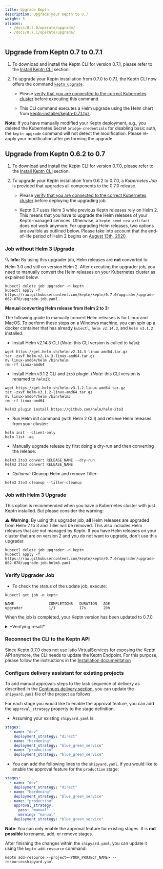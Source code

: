 ```yaml
---
title: Upgrade Keptn
description: Upgrade your Keptn to 0.7
weight: 5
aliases:
  - /docs/0.7.0/operate/upgrade/
  - /docs/0.7.1/operate/upgrade/
---
```


## Upgrade from Keptn 0.7 to 0.7.1

1. To download and install the Keptn CLI for version 0.7.1, please refer to the [Install Keptn CLI](../install/#install-keptn-cli) section.

1. To upgrade your Keptn installation from 0.7.0 to 0.7.1, the Keptn CLI now offers the command [`keptn upgrade`](../../reference/cli/commands/keptn_upgrade).
    
    * Please [verify that you are connected to the correct Kubernetes cluster](../../troubleshooting/#verify-kubernetes-context-with-keptn-installation)
before executing this command.
    
    * This CLI command executes a Helm upgrade using the Helm chart from [keptn-installer/keptn-0.7.1.tgz](https://storage.googleapis.com/keptn-installer/keptn-0.7.1.tgz).

**Note:** If you have manually modified your Keptn deployment, e.g., you deleted the Kubernetes Secret `bridge-credentials` for disabling basic auth, the `keptn upgrade` command will not detect the modification. Please re-apply your modification after performing the upgrade.

## Upgrade from Keptn 0.6.2 to 0.7

1. To download and install the Keptn CLI for version 0.7.0, please refer to the [Install Keptn CLI](../install/#install-keptn-cli) section.

1. To upgrade your Keptn installation from 0.6.2 to 0.7.0, a *Kubernetes Job* is provided that upgrades all components to the 0.7.0 release. 

    * Please [verify that you are connected to the correct Kubernetes cluster](../../troubleshooting/#verify-kubernetes-context-with-keptn-installation)
before deploying the upgrading job.

    * Keptn 0.7 uses Helm 3 while previous Keptn releases rely on Helm 2. This means that you have to upgrade the Helm releases of your Keptn-managed services. Otherwise, a `keptn send new-artifact` does not work anymore. For upgrading Helm releases, two options are availble as outlined below. Please take into account that the end-of-life period of Helm 2 begins on [August 13th, 2020](https://helm.sh/blog/covid-19-extending-helm-v2-bug-fixes/).

### Job without Helm 3 Upgrade

:mag: **Info:** By using this upgrader job, Helm releases are **not** converted to Helm 3.0 and still on version Helm 2. After executing the upgrader job, you need to manually convert the Helm releases on your Kubernetes cluster as explained below.

```console
kubectl delete job upgrader -n keptn
kubectl apply -f https://raw.githubusercontent.com/keptn/keptn/0.7.0/upgrader/upgrade-062-070/upgrade-job.yaml
```

**Manual converting Helm release from Helm 2 to 3:**

The following guide to manually convert Helm releases is for Linux and MacOS. To perform these steps on a Windows machine, you can spin up a docker container that has already `kubectl`, `helm v2.14.3`, and `helm v3.1.2` installed. 

* Install Helm v2.14.3 CLI (*Note*: this CLI version is called to `helm`):

```console
wget https://get.helm.sh/helm-v2.14.3-linux-amd64.tar.gz
tar -zxvf helm-v2.14.3-linux-amd64.tar.gz
mv linux-amd64/helm /bin/helm
rm -rf linux-amd64
```

* Install Helm v3.1.2 CLI and `2to3` plugin. (*Note*: this CLI version is renamed to `helm3`):

```console
wget https://get.helm.sh/helm-v3.1.2-linux-amd64.tar.gz
tar -zxvf helm-v3.1.2-linux-amd64.tar.gz
mv linux-amd64/helm /bin/helm3
rm -rf linux-amd64

helm3 plugin install https://github.com/helm/helm-2to3
```

* Run Helm init command (with Helm 2 CLI) and retrieve Helm releases from your cluster: 

```console
helm init --client-only
helm list -aq
```

* Manually upgrade release by first doing a dry-run and then converting the release:

```console
helm3 2to3 convert RELEASE_NAME --dry-run
helm3 2to3 convert RELEASE_NAME
```

* *Optional:* Cleanup Helm and remove Tiller: 

```console
helm3 2to3 cleanup --tiller-cleanup
```

### Job with Helm 3 Upgrade

This option is recommended when you have a Kubernetes cluster with just Keptn installed. But please consider the warning: 

:warning: **Warning:** By using this upgrader job, **all** Helm releases are upgraded from Helm 2 to 3 and Tiller will be removed. This also includes Helm releases that are not managed by Keptn. If you have Helm releases on your cluster that are on version 2 and you do not want to upgrade, don't use this upgrader.

```console
kubectl delete job upgrader -n keptn
kubectl apply -f https://raw.githubusercontent.com/keptn/keptn/0.7.0/upgrader/upgrade-062-070/upgrade-job-helm3.yaml
```

### Verify Upgrader Job

* To check the status of the update job, execute:

```console
kubectl get job -n keptn
```
```
NAME                COMPLETIONS   DURATION   AGE
upgrader            1/1           17s        20h
```

When the job is completed, your Keptn version has been updated to 0.7.0.

<details><summary>*Verifying result*</summary>

To verify that the upgrade process worked, please check the images and their tags using `kubectl` as described below. 

**Before the upgrade**:

```console
kubectl -n keptn get deployments -owide
```

```
NAME                                                      READY   UP-TO-DATE   AVAILABLE   AGE     CONTAINERS               IMAGES                                      SELECTOR
api                                                       1/1     1            1           4h25m   api                      keptn/api:0.6.0                             run=api
bridge                                                    1/1     1            1           4h25m   bridge                   keptn/bridge2:20200308.0859                 run=bridge
configuration-service                                     1/1     1            1           4h25m   configuration-service    keptn/configuration-service:20200308.0859   run=configuration-service
eventbroker-go                                            1/1     1            1           4h25m   eventbroker-go           keptn/eventbroker-go:0.6.0                  run=eventbroker-go
gatekeeper-service                                        1/1     1            1           4h24m   gatekeeper-service       keptn/gatekeeper-service:0.6.0              run=gatekeeper-service
gatekeeper-service-evaluation-done-distributor            1/1     1            1           4h24m   distributor              keptn/distributor:0.6.0                     run=distributor
helm-service                                              1/1     1            1           4h25m   helm-service             keptn/helm-service:0.6.0                    run=helm-service
helm-service-configuration-change-distributor             1/1     1            1           4h24m   distributor              keptn/distributor:0.6.0                     run=distributor
helm-service-service-create-distributor                   1/1     1            1           4h25m   distributor              keptn/distributor:0.6.0                     run=distributor
jmeter-service                                            1/1     1            1           4h24m   jmeter-service           keptn/jmeter-service:0.6.0                  run=jmeter-service
jmeter-service-deployment-distributor                     1/1     1            1           4h24m   distributor              keptn/distributor:0.6.0                     run=distributor
lighthouse-service                                        1/1     1            1           4h24m   lighthouse-service       keptn/lighthouse-service:0.6.0              run=lighthouse-service
lighthouse-service-get-sli-done-distributor               1/1     1            1           4h24m   distributor              keptn/distributor:0.6.0                     run=distributor
lighthouse-service-start-evaluation-distributor           1/1     1            1           4h24m   distributor              keptn/distributor:0.6.0                     run=distributor
lighthouse-service-tests-finished-distributor             1/1     1            1           4h24m   distributor              keptn/distributor:0.6.0                     run=distributor
nats-operator                                             1/1     1            1           4h25m   nats-operator            connecteverything/nats-operator:0.6.0       name=nats-operator
prometheus-service                                        1/1     1            1           27m     prometheus-service       keptn/prometheus-service:0.3.1              run=prometheus-service
prometheus-service-monitoring-configure-distributor       1/1     1            1           27m     distributor              keptn/distributor:0.5.0                     run=distributor
prometheus-sli-service                                    1/1     1            1           24m     prometheus-sli-service   keptn/prometheus-sli-service:0.2.0          run=prometheus-sli-service
prometheus-sli-service-monitoring-configure-distributor   1/1     1            1           24m     distributor              keptn/distributor:0.5.0                     run=distributor
remediation-service                                       1/1     1            1           4h24m   remediation-service      keptn/remediation-service:0.6.0             run=remediation-service
remediation-service-problem-distributor                   1/1     1            1           4h24m   distributor              keptn/distributor:0.6.0                     run=distributor
shipyard-service                                          1/1     1            1           4h25m   shipyard-service         keptn/shipyard-service:0.6.0                run=shipyard-service
shipyard-service-create-project-distributor               1/1     1            1           4h25m   distributor              keptn/distributor:0.6.0                     run=distributor
shipyard-service-delete-project-distributor               1/1     1            1           4h25m   distributor              keptn/distributor:0.6.0                     run=distributor
wait-service                                              1/1     1            1           4h24m   wait-service             keptn/wait-service:0.6.0                    run=wait-service
wait-service-deployment-distributor                       1/1     1            1           4h24m   distributor              keptn/distributor:0.6.0                     run=distributor
```

**After the upgrade**

```console
kubectl -n keptn get deployments -owide
```

```console
NAME                                                      READY   UP-TO-DATE   AVAILABLE   AGE   CONTAINERS                          IMAGES                                                                            SELECTOR
api-gateway-nginx                                         1/1     1            1           65m   api-gateway-nginx                   docker.io/nginxinc/nginx-unprivileged:1.17.9                                      run=api-gateway-nginx
api-service                                               1/1     1            1           65m   api-service                         docker.io/keptn/api:latest                                                        run=api-service
bridge                                                    1/1     1            1           65m   bridge                              docker.io/keptn/bridge2:latest                                                    run=bridge
configuration-service                                     1/1     1            1           65m   configuration-service,distributor   docker.io/keptn/configuration-service:latest,docker.io/keptn/distributor:latest   run=configuration-service
eventbroker-go                                            1/1     1            1           65m   eventbroker-go                      docker.io/keptn/eventbroker-go:latest                                             run=eventbroker-go
helm-service                                              1/1     1            1           65m   helm-service,distributor            docker.io/keptn/helm-service:latest,docker.io/keptn/distributor:latest            run=helm-service
lighthouse-service                                        1/1     1            1           65m   lighthouse-service,distributor      docker.io/keptn/lighthouse-service:latest,docker.io/keptn/distributor:latest      run=lighthouse-service
mongodb                                                   1/1     1            1           65m   mongodb                             docker.io/centos/mongodb-36-centos7:1                                             name=mongodb
mongodb-datastore                                         1/1     1            1           65m   mongodb-datastore,distributor       docker.io/keptn/mongodb-datastore:latest,docker.io/keptn/distributor:latest       run=mongodb-datastore
prometheus-service                                        1/1     1            1           85m   prometheus-service                  keptn/prometheus-service:0.3.3                                                    run=prometheus-service
prometheus-service-monitoring-configure-distributor       1/1     1            1           85m   distributor                         keptn/distributor:0.6.0                                                           run=distributor
prometheus-sli-service                                    1/1     1            1           85m   prometheus-sli-service              keptncontrib/prometheus-sli-service:0.2.2                                         run=prometheus-sli-service
prometheus-sli-service-monitoring-configure-distributor   1/1     1            1           85m   distributor                         keptn/distributor:latest                                                          run=distributor
remediation-service                                       1/1     1            1           65m   remediation-service,distributor     docker.io/keptn/remediation-service:latest,docker.io/keptn/distributor:latest     run=remediation-service
shipyard-service                                          1/1     1            1           65m   shipyard-service,distributor        docker.io/keptn/shipyard-service:latest,docker.io/keptn/distributor:latest        run=shipyard-service
```

</details>

### Reconnect the CLI to the Keptn API

Since Keptn 0.7.0 does not use Istio VirtualServices for exposing the Keptn API anymore, the CLI needs to update the 
Keptn Endpoint. For this purpose, please follow the instructions in the [Installation documentation](../install/#access-the-keptn-api) 

### Configure delivery assistant for existing projects

To add manual approvals steps to the task sequence of delivery as described in the [Continuos delivery section](../../continuous_delivery/multi_stage/#approval-strategy), you can update the `shipyard.yaml` file of the project as follows.

For each stage you would like to enable the approval feature, you can add the `approval_strategy` property to the stage definition. 

* Assuming your existing `shipyard.yaml` is:

```yaml
stages:
  - name: "dev"
    deployment_strategy: "direct"
  - name: "hardening"
    deployment_strategy: "blue_green_service"
  - name: "production"
    deployment_strategy: "blue_green_service"
```

* You can add the following lines to the `shipyard.yaml`, if you would like to enable the approval feature for the `production` stage:

```yaml
stages:
  - name: "dev"
    deployment_strategy: "direct"
  - name: "hardening"
    deployment_strategy: "blue_green_service"
  - name: "production"
    approval_strategy: 
      pass: "manual"
      warning: "manual"
    deployment_strategy: "blue_green_service"
```

**Note**: You can only enable the approval feature for existing stages. It is **not possible** to rename, add, or remove stages.

After finishing the changes within the `shipyard.yaml`, you can update it using the `keptn add-resource` command:

```
keptn add-resource --project=<YOUR_PROJECT_NAME> --resource=shipyard.yaml
```
